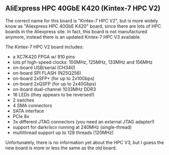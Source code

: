 ## AliExpress HPC 40GbE K420 (Kintex-7 HPC V2)

The correct name for this board is "Kintex-7 HPC V2", but is more widely
know as "Aliexpress HPC 40GbE K420" board, since there are lots of HPC
boards in the Aliexpress site. In fact, this board is not manufactured
anymore, instead there is an updated Kintex-7 HPC V3 available.

The Kintex-7 HPC V2 board includes:

- a XC7K420 FPGA w/ 910 pins
- lots pf high-speed clocks: 100MHz, 125MHz, 133MHz and 156MHz
- on-board USB/serial (CH340)
- on-board SPI FLASH (N25Q256)
- on-board 2xSFP+ (for up to 2x10Gbps)
- on-board 2xQSFP (for up to 2x40Gbps)
- on-board dual-channel 1033MHz DDR3
- 16 LEDs (they appears to be reversed!)
- 2 swiches
- 4 SMA connectors
- SATA interface
- PCIe 8x
- 3x different JTAG connectors (you need an external JTAG adapter!)
- support for darkriscv running at 240MHz (single-thread)
- multithread support up to 128 threads (120MHz)

Unfortunately, there is no information yet about the HPC V3, but I guess the
new board is more or less the same as the old board.
